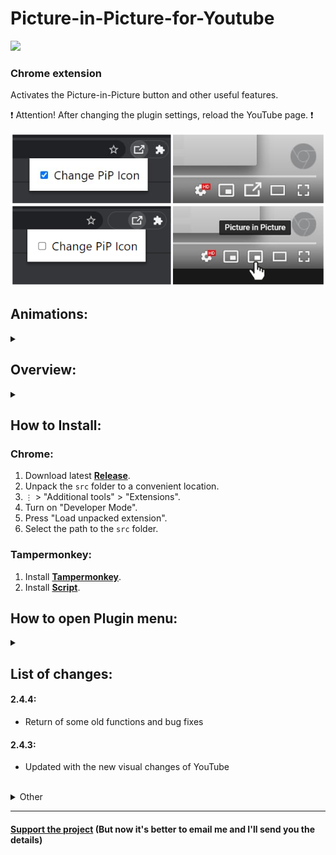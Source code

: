 # Picture-in-Picture-for-Youtube
<img src="https://shields.io/badge/version-v2.4.4-blue">

### Chrome extension

Activates the Picture-in-Picture button and other useful features.

❗ Attention! After changing the plugin settings, reload the YouTube page. ❗

<img src="github/images/image.png"></img>

## Animations:
<details>
  <summary></summary>
  
  Animation 1:</br>
  ![Alt Text](github/images/animation1.gif)</br>
  Animation 2:</br>
  ![Alt Text](github/images/animation2.gif)</br>
  Animation 3:</br>
  ![Alt Text](github/images/animation3.gif)
</details>

## Overview:
<details>
  <summary></summary>
  <p align="center">
    <img src="github/images/Light.png" width="400px">
    <img src="github/images/Dark.png" width="400px">
    </br>
    <img src="github/images/hide_icons.png" width="800px">
    </br>
     <img src="github/images/other_settings.png" width="400px"></br>
     <img src="github/images/hotkeys.png" width="400px"></br>
     <img src="github/images/speed.png" width="400px"></br>
     
  </p>  
</details>


## How to Install:
### Chrome:
  1. Download latest **[Release](https://github.com/SuperZombi/Picture-in-Picture-for-Youtube/releases)**.
  2. Unpack the ```src``` folder to a convenient location.
  3. ```⋮``` > "Additional tools" > "Extensions".
  4. Turn on "Developer Mode".
  5. Press "Load unpacked extension".
  6. Select the path to the ```src``` folder.

### Tampermonkey:
1. Install **[Tampermonkey](https://www.tampermonkey.net/)**.
2. Install **[Script](https://raw.githubusercontent.com/SuperZombi/Picture-in-Picture-for-Youtube/main/pip.user.js)**.


## How to open Plugin menu:
<details>
  <summary></summary>
  
  ❗ Don't forget to click the `Save` button. ❗
  
  ![Alt Text](github/images/img1.png)</br>
  ![Alt Text](github/images/img2.png)
</details>


## List of changes:

#### 2.4.4:
 * Return of some old functions and bug fixes

#### 2.4.3:
 * Updated with the new visual changes of YouTube

<br/>
<details>
  <summary>Other</summary>

  ##### 2.4.2.1:
   * Maximum volume bug fixed

  #### 2.4.2:
   * Bug fixes

  #### 2.4.1:
   * Speedometer bug fixes

  ### 2.4:
   * Timeline and controls in Shorts.
   * Hotkeys for rewind and Fullscreen in Shorts.
    * <details><summary>Maximum volume.</summary>
      By default, YouTube makes sound audio normalization, and volume of the video actually turns out to be in the range from 0.75 to 0.85 (Even if the player is set to 100%)</details>
   * <details><summary>«Open in YouTube» in Shorts.</summary>
      Opens the current video in the standard YouTube player in a new tab.</details>
   * Redesigned settings engine. [dev]
   * Optimization, User Experience improvement and Bug fixes.
   * (Hold `ctrl` to reset extension settings)

  ### 2.3:
  * Added a function to hide the <code>Download</code> button.
  * <details><summary>Added a function to hide labels for buttons.</summary><img src="github/images/hideButtonLabels.png"></details>
  
  ### 2.2:
  * Added speed control for Shorts.
  * Added full screen mode for Shorts.
  
  ### 2.1:
  * Added a function to hide the <code>Thanks</code> button.
  * Added a function to hide the <code>Sponsor</code> button.
  
  #### 2.0.1:
  * Ukranian localization.

  ### 2.0:
  * Extension moved to manifest version 3.
  
  #### 1.6.1:
  * Bug fix.

  ### 1.6:
  * Russian localization.
  
  #### 1.5.1:
  * Hiding the Clips button is now more stable.

  ### 1.5:
  * <details><summary>Added a function to hide the <code>Create Clip</code> button.</summary><img src="github/images/clip-youtube.png"></details>
  
  #### 1.4.1:
  * Added animation pause in settings, when `Change Pip Icon` is disabled.
  
  ### 1.4:
  * Added new animation.
  * Added hover animation.
  * Dark Theme in Settings.
  * Preview animations in Settings.
  
  ### 1.3:
  * The plugin is adapted for the new YouTube interface.
  * Added animation (enable it in the settings)

  ### 1.2:
  * Fixed a bug where the button did not appear. (Previously, it was necessary to reload the page)

  ### 1.1:
  * The button is hidden in full screen mode.
  * Changed the icon of the button during the active "Picture in Picture" mode.
  * Now you can make the choice to change the custom button or not.

  ### 1.0:
  * The "Picture in Picture" button is now displayed.
  * The button is changed to a custom one.
  
</details>

<hr>

#### <a href="https://www.donationalerts.com/r/super_zombi">Support the project</a> (But now it's better to email me and I'll send you the details)

